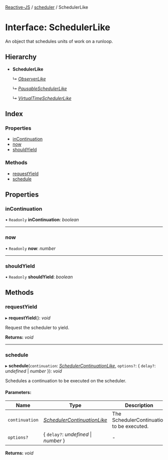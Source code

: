 [Reactive-JS](../README.md) / [scheduler](../modules/scheduler.md) / SchedulerLike

# Interface: SchedulerLike

An object that schedules units of work on a runloop.

## Hierarchy

* **SchedulerLike**

  ↳ [*ObserverLike*](observable.observerlike.md)

  ↳ [*PausableSchedulerLike*](scheduler.pausableschedulerlike.md)

  ↳ [*VirtualTimeSchedulerLike*](scheduler.virtualtimeschedulerlike.md)

## Index

### Properties

* [inContinuation](scheduler.schedulerlike.md#incontinuation)
* [now](scheduler.schedulerlike.md#now)
* [shouldYield](scheduler.schedulerlike.md#shouldyield)

### Methods

* [requestYield](scheduler.schedulerlike.md#requestyield)
* [schedule](scheduler.schedulerlike.md#schedule)

## Properties

### inContinuation

• `Readonly` **inContinuation**: *boolean*

___

### now

• `Readonly` **now**: *number*

___

### shouldYield

• `Readonly` **shouldYield**: *boolean*

## Methods

### requestYield

▸ **requestYield**(): *void*

Request the scheduler to yield.

**Returns:** *void*

___

### schedule

▸ **schedule**(`continuation`: [*SchedulerContinuationLike*](scheduler.schedulercontinuationlike.md), `options?`: { `delay?`: *undefined* \| *number*  }): *void*

Schedules a continuation to be executed on the scheduler.

#### Parameters:

Name | Type | Description |
------ | ------ | ------ |
`continuation` | [*SchedulerContinuationLike*](scheduler.schedulercontinuationlike.md) | The SchedulerContinuation to be executed.    |
`options?` | { `delay?`: *undefined* \| *number*  } | - |

**Returns:** *void*
